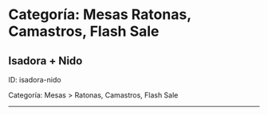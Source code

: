 # Categoría: Mesas Ratonas, Camastros, Flash Sale

## Isadora + Nido

ID: isadora-nido

Categoría: Mesas > Ratonas, Camastros, Flash Sale

---

